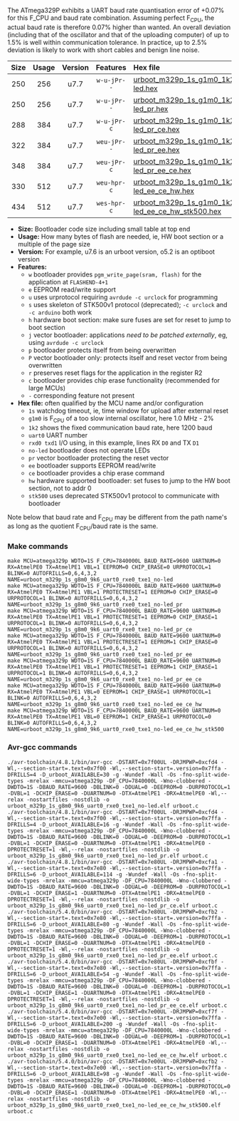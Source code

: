 The ATmega329P exhibits a UART baud rate quantisation error of +0.07% for this F_CPU and baud rate combination. Assuming perfect F<sub>CPU</sub>, the actual baud rate is therefore 0.07% higher than wanted. An overall deviation (including that of the oscillator and that of the uploading computer) of up to 1.5% is well within communication tolerance. In practice, up to 2.5% deviation is likely to work with short cables and benign line noise.

|Size|Usage|Version|Features|Hex file|
|:-:|:-:|:-:|:-:|:--|
|250|256|u7.7|`w-u-jPr--`|[urboot_m329p_1s_g1m0_1k2_uart0_rxe0_txe1_no-led.hex](https://raw.githubusercontent.com/stefanrueger/urboot.hex/main/mcus/atmega329p/watchdog_1_s/internal_oscillator-2%/+1m000000_hz/+++1k2_baud/uart0_rxe0_txe1/no-led/urboot_m329p_1s_g1m0_1k2_uart0_rxe0_txe1_no-led.hex)|
|250|256|u7.7|`w-u-jPr--`|[urboot_m329p_1s_g1m0_1k2_uart0_rxe0_txe1_no-led_pr.hex](https://raw.githubusercontent.com/stefanrueger/urboot.hex/main/mcus/atmega329p/watchdog_1_s/internal_oscillator-2%/+1m000000_hz/+++1k2_baud/uart0_rxe0_txe1/no-led/urboot_m329p_1s_g1m0_1k2_uart0_rxe0_txe1_no-led_pr.hex)|
|288|384|u7.7|`w-u-jPr-c`|[urboot_m329p_1s_g1m0_1k2_uart0_rxe0_txe1_no-led_pr_ce.hex](https://raw.githubusercontent.com/stefanrueger/urboot.hex/main/mcus/atmega329p/watchdog_1_s/internal_oscillator-2%/+1m000000_hz/+++1k2_baud/uart0_rxe0_txe1/no-led/urboot_m329p_1s_g1m0_1k2_uart0_rxe0_txe1_no-led_pr_ce.hex)|
|322|384|u7.7|`weu-jPr--`|[urboot_m329p_1s_g1m0_1k2_uart0_rxe0_txe1_no-led_pr_ee.hex](https://raw.githubusercontent.com/stefanrueger/urboot.hex/main/mcus/atmega329p/watchdog_1_s/internal_oscillator-2%/+1m000000_hz/+++1k2_baud/uart0_rxe0_txe1/no-led/urboot_m329p_1s_g1m0_1k2_uart0_rxe0_txe1_no-led_pr_ee.hex)|
|348|384|u7.7|`weu-jPr-c`|[urboot_m329p_1s_g1m0_1k2_uart0_rxe0_txe1_no-led_pr_ee_ce.hex](https://raw.githubusercontent.com/stefanrueger/urboot.hex/main/mcus/atmega329p/watchdog_1_s/internal_oscillator-2%/+1m000000_hz/+++1k2_baud/uart0_rxe0_txe1/no-led/urboot_m329p_1s_g1m0_1k2_uart0_rxe0_txe1_no-led_pr_ee_ce.hex)|
|330|512|u7.7|`weu-hpr-c`|[urboot_m329p_1s_g1m0_1k2_uart0_rxe0_txe1_no-led_ee_ce_hw.hex](https://raw.githubusercontent.com/stefanrueger/urboot.hex/main/mcus/atmega329p/watchdog_1_s/internal_oscillator-2%/+1m000000_hz/+++1k2_baud/uart0_rxe0_txe1/no-led/urboot_m329p_1s_g1m0_1k2_uart0_rxe0_txe1_no-led_ee_ce_hw.hex)|
|434|512|u7.7|`wes-hpr-c`|[urboot_m329p_1s_g1m0_1k2_uart0_rxe0_txe1_no-led_ee_ce_hw_stk500.hex](https://raw.githubusercontent.com/stefanrueger/urboot.hex/main/mcus/atmega329p/watchdog_1_s/internal_oscillator-2%/+1m000000_hz/+++1k2_baud/uart0_rxe0_txe1/no-led/urboot_m329p_1s_g1m0_1k2_uart0_rxe0_txe1_no-led_ee_ce_hw_stk500.hex)|

- **Size:** Bootloader code size including small table at top end
- **Usage:** How many bytes of flash are needed, ie, HW boot section or a multiple of the page size
- **Version:** For example, u7.6 is an urboot version, o5.2 is an optiboot version
- **Features:**
  + `w` bootloader provides `pgm_write_page(sram, flash)` for the application at `FLASHEND-4+1`
  + `e` EEPROM read/write support
  + `u` uses urprotocol requiring `avrdude -c urclock` for programming
  + `s` uses skeleton of STK500v1 protocol (deprecated); `-c urclock` and `-c arduino` both work
  + `h` hardware boot section: make sure fuses are set for reset to jump to boot section
  + `j` vector bootloader: applications *need to be patched externally*, eg, using `avrdude -c urclock`
  + `p` bootloader protects itself from being overwritten
  + `P` vector bootloader only: protects itself and reset vector from being overwritten
  + `r` preserves reset flags for the application in the register R2
  + `c` bootloader provides chip erase functionality (recommended for large MCUs)
  + `-` corresponding feature not present
- **Hex file:** often qualified by the MCU name and/or configuration
  + `1s` watchdog timeout, ie, time window for upload after external reset
  + `g1m0` is F<sub>CPU</sub> of a too slow internal oscillator, here 1.0 MHz - 2%
  + `1k2` shows the fixed communication baud rate, here 1200 baud
  + `uart0` UART number
  + `rxd0 txd1` I/O using, in this example, lines RX `D0` and TX `D1`
  + `no-led` bootloader does not operate LEDs
  + `pr` vector bootloader protecting the reset vector
  + `ee` bootloader supports EEPROM read/write
  + `ce` bootloader provides a chip erase command
  + `hw` hardware supported bootloader: set fuses to jump to the HW boot section, not to addr 0
  + `stk500` uses deprecated STK500v1 protocol to communicate with bootloader


Note below that baud rate and F<sub>CPU</sub> may be different from the path name's as long as the quotient F<sub>CPU</sub>/baud rate is the same.

### Make commands
```
make MCU=atmega329p WDTO=1S F_CPU=7840000L BAUD_RATE=9600 UARTNUM=0 RX=AtmelPE0 TX=AtmelPE1 VBL=1 EEPROM=0 CHIP_ERASE=0 URPROTOCOL=1 BLINK=0 AUTOFRILLS=0,6,4,3,2 NAME=urboot_m329p_1s_g8m0_9k6_uart0_rxe0_txe1_no-led
make MCU=atmega329p WDTO=1S F_CPU=7840000L BAUD_RATE=9600 UARTNUM=0 RX=AtmelPE0 TX=AtmelPE1 VBL=1 PROTECTRESET=1 EEPROM=0 CHIP_ERASE=0 URPROTOCOL=1 BLINK=0 AUTOFRILLS=0,6,4,3,2 NAME=urboot_m329p_1s_g8m0_9k6_uart0_rxe0_txe1_no-led_pr
make MCU=atmega329p WDTO=1S F_CPU=7840000L BAUD_RATE=9600 UARTNUM=0 RX=AtmelPE0 TX=AtmelPE1 VBL=1 PROTECTRESET=1 EEPROM=0 CHIP_ERASE=1 URPROTOCOL=1 BLINK=0 AUTOFRILLS=0,6,4,3,2 NAME=urboot_m329p_1s_g8m0_9k6_uart0_rxe0_txe1_no-led_pr_ce
make MCU=atmega329p WDTO=1S F_CPU=7840000L BAUD_RATE=9600 UARTNUM=0 RX=AtmelPE0 TX=AtmelPE1 VBL=1 PROTECTRESET=1 EEPROM=1 CHIP_ERASE=0 URPROTOCOL=1 BLINK=0 AUTOFRILLS=0,6,4,3,2 NAME=urboot_m329p_1s_g8m0_9k6_uart0_rxe0_txe1_no-led_pr_ee
make MCU=atmega329p WDTO=1S F_CPU=7840000L BAUD_RATE=9600 UARTNUM=0 RX=AtmelPE0 TX=AtmelPE1 VBL=1 PROTECTRESET=1 EEPROM=1 CHIP_ERASE=1 URPROTOCOL=1 BLINK=0 AUTOFRILLS=0,6,4,3,2 NAME=urboot_m329p_1s_g8m0_9k6_uart0_rxe0_txe1_no-led_pr_ee_ce
make MCU=atmega329p WDTO=1S F_CPU=7840000L BAUD_RATE=9600 UARTNUM=0 RX=AtmelPE0 TX=AtmelPE1 VBL=0 EEPROM=1 CHIP_ERASE=1 URPROTOCOL=1 BLINK=0 AUTOFRILLS=0,6,4,3,2 NAME=urboot_m329p_1s_g8m0_9k6_uart0_rxe0_txe1_no-led_ee_ce_hw
make MCU=atmega329p WDTO=1S F_CPU=7840000L BAUD_RATE=9600 UARTNUM=0 RX=AtmelPE0 TX=AtmelPE1 VBL=0 EEPROM=1 CHIP_ERASE=1 URPROTOCOL=0 BLINK=0 AUTOFRILLS=0,6,4,3,2 NAME=urboot_m329p_1s_g8m0_9k6_uart0_rxe0_txe1_no-led_ee_ce_hw_stk500
```

### Avr-gcc commands
```
./avr-toolchain/4.8.1/bin/avr-gcc -DSTART=0x7f00UL -DRJMPWP=0xcfd4 -Wl,--section-start=.text=0x7f00 -Wl,--section-start=.version=0x7ffa -DFRILLS=4 -D_urboot_AVAILABLE=30 -g -Wundef -Wall -Os -fno-split-wide-types -mrelax -mmcu=atmega329p -DF_CPU=7840000L -Wno-clobbered -DWDTO=1S -DBAUD_RATE=9600 -DBLINK=0 -DDUAL=0 -DEEPROM=0 -DURPROTOCOL=1 -DVBL=1 -DCHIP_ERASE=0 -DUARTNUM=0 -DTX=AtmelPE1 -DRX=AtmelPE0 -Wl,--relax -nostartfiles -nostdlib -o urboot_m329p_1s_g8m0_9k6_uart0_rxe0_txe1_no-led.elf urboot.c
./avr-toolchain/4.8.1/bin/avr-gcc -DSTART=0x7f00UL -DRJMPWP=0xcfd4 -Wl,--section-start=.text=0x7f00 -Wl,--section-start=.version=0x7ffa -DFRILLS=4 -D_urboot_AVAILABLE=16 -g -Wundef -Wall -Os -fno-split-wide-types -mrelax -mmcu=atmega329p -DF_CPU=7840000L -Wno-clobbered -DWDTO=1S -DBAUD_RATE=9600 -DBLINK=0 -DDUAL=0 -DEEPROM=0 -DURPROTOCOL=1 -DVBL=1 -DCHIP_ERASE=0 -DUARTNUM=0 -DTX=AtmelPE1 -DRX=AtmelPE0 -DPROTECTRESET=1 -Wl,--relax -nostartfiles -nostdlib -o urboot_m329p_1s_g8m0_9k6_uart0_rxe0_txe1_no-led_pr.elf urboot.c
./avr-toolchain/4.8.1/bin/avr-gcc -DSTART=0x7e80UL -DRJMPWP=0xcfa1 -Wl,--section-start=.text=0x7e80 -Wl,--section-start=.version=0x7ffa -DFRILLS=6 -D_urboot_AVAILABLE=114 -g -Wundef -Wall -Os -fno-split-wide-types -mrelax -mmcu=atmega329p -DF_CPU=7840000L -Wno-clobbered -DWDTO=1S -DBAUD_RATE=9600 -DBLINK=0 -DDUAL=0 -DEEPROM=0 -DURPROTOCOL=1 -DVBL=1 -DCHIP_ERASE=1 -DUARTNUM=0 -DTX=AtmelPE1 -DRX=AtmelPE0 -DPROTECTRESET=1 -Wl,--relax -nostartfiles -nostdlib -o urboot_m329p_1s_g8m0_9k6_uart0_rxe0_txe1_no-led_pr_ce.elf urboot.c
./avr-toolchain/5.4.0/bin/avr-gcc -DSTART=0x7e80UL -DRJMPWP=0xcfb2 -Wl,--section-start=.text=0x7e80 -Wl,--section-start=.version=0x7ffa -DFRILLS=6 -D_urboot_AVAILABLE=80 -g -Wundef -Wall -Os -fno-split-wide-types -mrelax -mmcu=atmega329p -DF_CPU=7840000L -Wno-clobbered -DWDTO=1S -DBAUD_RATE=9600 -DBLINK=0 -DDUAL=0 -DEEPROM=1 -DURPROTOCOL=1 -DVBL=1 -DCHIP_ERASE=0 -DUARTNUM=0 -DTX=AtmelPE1 -DRX=AtmelPE0 -DPROTECTRESET=1 -Wl,--relax -nostartfiles -nostdlib -o urboot_m329p_1s_g8m0_9k6_uart0_rxe0_txe1_no-led_pr_ee.elf urboot.c
./avr-toolchain/5.4.0/bin/avr-gcc -DSTART=0x7e80UL -DRJMPWP=0xcfbf -Wl,--section-start=.text=0x7e80 -Wl,--section-start=.version=0x7ffa -DFRILLS=6 -D_urboot_AVAILABLE=54 -g -Wundef -Wall -Os -fno-split-wide-types -mrelax -mmcu=atmega329p -DF_CPU=7840000L -Wno-clobbered -DWDTO=1S -DBAUD_RATE=9600 -DBLINK=0 -DDUAL=0 -DEEPROM=1 -DURPROTOCOL=1 -DVBL=1 -DCHIP_ERASE=1 -DUARTNUM=0 -DTX=AtmelPE1 -DRX=AtmelPE0 -DPROTECTRESET=1 -Wl,--relax -nostartfiles -nostdlib -o urboot_m329p_1s_g8m0_9k6_uart0_rxe0_txe1_no-led_pr_ee_ce.elf urboot.c
./avr-toolchain/5.4.0/bin/avr-gcc -DSTART=0x7e00UL -DRJMPWP=0xcf7f -Wl,--section-start=.text=0x7e00 -Wl,--section-start=.version=0x7ffa -DFRILLS=6 -D_urboot_AVAILABLE=200 -g -Wundef -Wall -Os -fno-split-wide-types -mrelax -mmcu=atmega329p -DF_CPU=7840000L -Wno-clobbered -DWDTO=1S -DBAUD_RATE=9600 -DBLINK=0 -DDUAL=0 -DEEPROM=1 -DURPROTOCOL=1 -DVBL=0 -DCHIP_ERASE=1 -DUARTNUM=0 -DTX=AtmelPE1 -DRX=AtmelPE0 -Wl,--relax -nostartfiles -nostdlib -o urboot_m329p_1s_g8m0_9k6_uart0_rxe0_txe1_no-led_ee_ce_hw.elf urboot.c
./avr-toolchain/5.4.0/bin/avr-gcc -DSTART=0x7e00UL -DRJMPWP=0xcfb2 -Wl,--section-start=.text=0x7e00 -Wl,--section-start=.version=0x7ffa -DFRILLS=6 -D_urboot_AVAILABLE=98 -g -Wundef -Wall -Os -fno-split-wide-types -mrelax -mmcu=atmega329p -DF_CPU=7840000L -Wno-clobbered -DWDTO=1S -DBAUD_RATE=9600 -DBLINK=0 -DDUAL=0 -DEEPROM=1 -DURPROTOCOL=0 -DVBL=0 -DCHIP_ERASE=1 -DUARTNUM=0 -DTX=AtmelPE1 -DRX=AtmelPE0 -Wl,--relax -nostartfiles -nostdlib -o urboot_m329p_1s_g8m0_9k6_uart0_rxe0_txe1_no-led_ee_ce_hw_stk500.elf urboot.c
```

